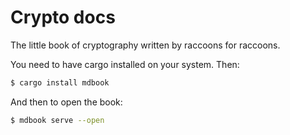 # Crypto docs
The little book of cryptography written by raccoons for raccoons.

You need to have cargo installed on your system. Then:

```bash
$ cargo install mdbook
```

And then to open the book:

```bash
$ mdbook serve --open
```
